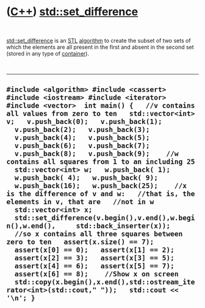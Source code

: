



 

 

 

 

 

([C++](Cpp.md)) [std::set\_difference](CppSet_difference.md)
==============================================================

 

[std::set\_difference](CppSet_difference.md) is an [STL](CppStl.md)
[algorithm](CppAlgorithm.md) to create the subset of two sets of which
the elements are all present in the first and absent in the second set
(stored in any type of [container](CppContainer.md)).

 

  --------------------------------------------------------------------------------------------------------------------------------------------------------------------------------------------------------------------------------------------------------------------------------------------------------------------------------------------------------------------------------------------------------------------------------------------------------------------------------------------------------------------------------------------------------------------------------------------------------------------------------------------------------------------------------------------------------------------------------------------------------------------------------------------------------------------------------------------------------------------------------------------------------------------------------------------------------------------------------------------------------------------------------------------------------------------------------------------------------------------------
  ` #include <algorithm> #include <cassert> #include <iostream> #include <iterator> #include <vector>  int main() {   //v contains all values from zero to ten   std::vector<int> v;   v.push_back(0);   v.push_back(1);   v.push_back(2);   v.push_back(3);   v.push_back(4);   v.push_back(5);   v.push_back(6);   v.push_back(7);   v.push_back(8);   v.push_back(9);    //w contains all squares from 1 to an including 25   std::vector<int> w;   w.push_back( 1);   w.push_back( 4);   w.push_back( 9);   w.push_back(16);   w.push_back(25);    //x is the difference of v and w:   //that is, the elements in v, that are   //not in w   std::vector<int> x;    std::set_difference(v.begin(),v.end(),w.begin(),w.end(),     std::back_inserter(x));    //so x contains all three squares between zero to ten   assert(x.size() == 7);   assert(x[0] == 0);   assert(x[1] == 2);   assert(x[2] == 3);   assert(x[3] == 5);   assert(x[4] == 6);   assert(x[5] == 7);   assert(x[6] == 8);    //Show x on screen   std::copy(x.begin(),x.end(),std::ostream_iterator<int>(std::cout," "));   std::cout << '\n'; } `
  --------------------------------------------------------------------------------------------------------------------------------------------------------------------------------------------------------------------------------------------------------------------------------------------------------------------------------------------------------------------------------------------------------------------------------------------------------------------------------------------------------------------------------------------------------------------------------------------------------------------------------------------------------------------------------------------------------------------------------------------------------------------------------------------------------------------------------------------------------------------------------------------------------------------------------------------------------------------------------------------------------------------------------------------------------------------------------------------------------------------------

 

 

 

 

 





 



